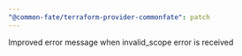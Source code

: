 ```yaml
---
"@common-fate/terraform-provider-commonfate": patch
---
```


Improved error message when invalid_scope error is received
